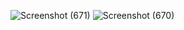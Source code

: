 ![Screenshot (671)](https://github.com/Subhransupanda2000/calculator/assets/123824203/b3300555-b52d-419c-ae0a-54561c086538)
![Screenshot (670)](https://github.com/Subhransupanda2000/calculator/assets/123824203/2cf627c6-1c6c-470a-92a7-e4549eb6f52c)
